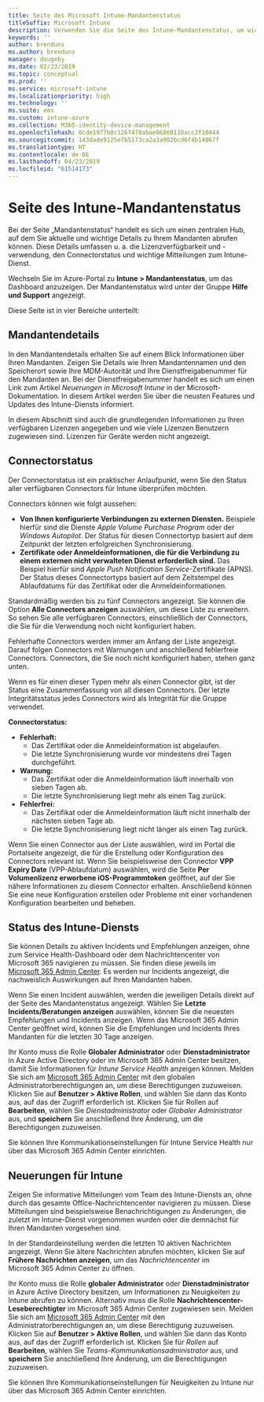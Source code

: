 ```yaml
---
title: Seite des Microsoft Intune-Mandantenstatus
titleSuffix: Microsoft Intune
description: Verwenden Sie die Seite des Intune-Mandantenstatus, um wichtige Mandantendetails anzuzeigen, ohne das Intune-Portal verlassen zu müssen.
keywords: ''
author: brenduns
ms.author: brenduns
manager: dougeby
ms.date: 02/23/2019
ms.topic: conceptual
ms.prod: ''
ms.service: microsoft-intune
ms.localizationpriority: high
ms.technology: ''
ms.suite: ems
ms.custom: intune-azure
ms.collection: M365-identity-device-management
ms.openlocfilehash: 0cde1977b0c126f478abae06860110acc2f10444
ms.sourcegitcommit: 143dade9125e7b5173ca2a3a902bcd6f4b14067f
ms.translationtype: HT
ms.contentlocale: de-DE
ms.lasthandoff: 04/23/2019
ms.locfileid: "61514173"
---
```

# <a name="intune-tenant-status-page"></a>Seite des Intune-Mandantenstatus
Bei der Seite „Mandantenstatus“ handelt es sich um einen zentralen Hub, auf dem Sie aktuelle und wichtige Details zu Ihrem Mandanten abrufen können. Diese Details umfassen u. a. die Lizenzverfügbarkeit und -verwendung, den Connectorstatus und wichtige Mitteilungen zum Intune-Dienst.  

Wechseln Sie im Azure-Portal zu **Intune > Mandantenstatus**, um das Dashboard anzuzeigen.  Der Mandantenstatus wird unter der Gruppe **Hilfe und Support** angezeigt.  

Diese Seite ist in vier Bereiche unterteilt:

## <a name="tenant-details"></a>Mandantendetails
In den Mandantendetails erhalten Sie auf einem Blick Informationen über Ihren Mandanten. Zeigen Sie Details wie Ihren Mandantennamen und den Speicherort sowie Ihre MDM-Autorität und Ihre Dienstfreigabenummer für den Mandanten an. Bei der Dienstfreigabenummer handelt es sich um einen Link zum Artikel *Neuerungen in Microsoft Intune* in der Microsoft-Dokumentation. In diesem Artikel werden Sie über die neusten Features und Updates des Intune-Diensts informiert.  

In diesem Abschnitt sind auch die grundlegenden Informationen zu Ihren verfügbaren Lizenzen angegeben und wie viele Lizenzen Benutzern zugewiesen sind. Lizenzen für Geräte werden nicht angezeigt.

## <a name="connector-status"></a>Connectorstatus
Der Connectorstatus ist ein praktischer Anlaufpunkt, wenn Sie den Status aller verfügbaren Connectors für Intune überprüfen möchten.  

Connectors können wie folgt aussehen:
- **Von Ihnen konfigurierte Verbindungen zu externen Diensten.** Beispiele hierfür sind die Dienste *Apple Volume Purchase Program* oder der *Windows Autopilot*.  Der Status für diesen Connectortyp basiert auf dem Zeitpunkt der letzten erfolgreichen Synchronisierung.
- **Zertifikate oder Anmeldeinformationen, die für die Verbindung zu einem externen nicht verwalteten Dienst erforderlich sind.** Das Beispiel hierfür sind *Apple Push Notification Service*-Zertifikate (APNS). Der Status dieses Connectortyps basiert auf dem Zeitstempel des Ablaufdatums für das Zertifikat oder die Anmeldeinformationen.  

Standardmäßig werden bis zu fünf Connectors angezeigt. Sie können die Option **Alle Connectors anzeigen** auswählen, um diese Liste zu erweitern. So sehen Sie alle verfügbaren Connectors, einschließlich der Connectors, die Sie für die Verwendung noch nicht konfiguriert haben.  

Fehlerhafte Connectors werden immer am Anfang der Liste angezeigt. Darauf folgen Connectors mit Warnungen und anschließend fehlerfreie Connectors. Connectors, die Sie noch nicht konfiguriert haben, stehen ganz unten.

Wenn es für einen dieser Typen mehr als einen Connector gibt, ist der Status eine Zusammenfassung von all diesen Connectors. Der letzte Integritätsstatus jedes Connectors wird als Integrität für die Gruppe verwendet.  

**Connectorstatus:**
- **Fehlerhaft:**
    - Das Zertifikat oder die Anmeldeinformation ist abgelaufen.
    - Die letzte Synchronisierung wurde vor mindestens drei Tagen durchgeführt.
- **Warnung:**
    - Das Zertifikat oder die Anmeldeinformation läuft innerhalb von sieben Tagen ab.
    - Die letzte Synchronisierung liegt mehr als einen Tag zurück.
- **Fehlerfrei:**
    - Das Zertifikat oder die Anmeldeinformation läuft nicht innerhalb der nächsten sieben Tage ab.
    - Die letzte Synchronisierung liegt nicht länger als einen Tag zurück.  

Wenn Sie einen Connector aus der Liste auswählen, wird im Portal die Portalseite angezeigt, die für die Erstellung oder Konfiguration des Connectors relevant ist.  Wenn Sie beispielsweise den Connector **VPP Expiry Date** (VPP-Ablaufdatum) auswählen, wird die Seite **Per Volumenlizenz erworbene iOS-Programmtoken** geöffnet, auf der Sie nähere Informationen zu diesem Connector erhalten. Anschließend können Sie eine neue Konfiguration erstellen oder Probleme mit einer vorhandenen Konfiguration bearbeiten und beheben.  

## <a name="intune-service-health"></a>Status des Intune-Diensts  
Sie können Details zu aktiven Incidents und Empfehlungen anzeigen, ohne zum Service Health-Dashboard oder dem Nachrichtencenter von Microsoft 365 navigieren zu müssen. Sie finden diese jeweils im [Microsoft 365 Admin Center](https://admin.microsoft.com). Es werden nur Incidents angezeigt, die nachweislich Auswirkungen auf Ihren Mandanten haben.  

Wenn Sie einen Incident auswählen, werden die jeweiligen Details direkt auf der Seite des Mandantenstatus angezeigt. Wählen Sie **Letzte Incidents/Beratungen anzeigen** auswählen, können Sie die neuesten Empfehlungen und Incidents anzeigen. Wenn das Microsoft 365 Admin Center geöffnet wird, können Sie die Empfehlungen und Incidents Ihres Mandanten für die letzten 30 Tage anzeigen.  

Ihr Konto muss die Rolle **Globaler Administrator** oder **Dienstadministrator** in Azure Active Directory oder im Microsoft 365 Admin Center besitzen, damit Sie Informationen für *Intune Service Health* anzeigen können. Melden Sie sich am [Microsoft 365 Admin Center](https://admin.microsoft.com) mit den globalen Administratorberechtigungen an, um diese Berechtigungen zuzuweisen. Klicken Sie auf **Benutzer > Aktive Rollen**, und wählen Sie dann das Konto aus, auf das der Zugriff erforderlich ist. Klicken Sie für Rollen auf **Bearbeiten**, wählen Sie *Dienstadministrator* oder *Globaler Administrator* aus, und **speichern** Sie anschließend Ihre Änderung, um die Berechtigungen zuzuweisen.  

Sie können Ihre Kommunikationseinstellungen für Intune Service Health nur über das Microsoft 365 Admin Center einrichten.

## <a name="intune-news"></a>Neuerungen für Intune  
Zeigen Sie informative Mitteilungen vom Team des Intune-Diensts an, ohne durch das gesamte Office-Nachrichtencenter navigieren zu müssen. Diese Mitteilungen sind beispielsweise Benachrichtigungen zu Änderungen, die zuletzt im Intune-Dienst vorgenommen wurden oder die demnächst für Ihren Mandanten vorgesehen sind.  

In der Standardeinstellung werden die letzten 10 aktiven Nachrichten angezeigt. Wenn Sie ältere Nachrichten abrufen möchten, klicken Sie auf **Frühere Nachrichten anzeigen**, um das *Nachrichtencenter* im Microsoft 365 Admin Center zu öffnen.  

Ihr Konto muss die Rolle **globaler Administrator** oder **Dienstadministrator** in Azure Active Directory besitzen, um Informationen zu Neuigkeiten zu Intune abrufen zu können. Alternativ muss die Rolle **Nachrichtencenter-Leseberechtigter** im Microsoft 365 Admin Center zugewiesen sein.  Melden Sie sich am [Microsoft 365 Admin Center](https://admin.microsoft.com) mit den Administratorberechtigungen an, um diese Berechtigung zuzuweisen. Klicken Sie auf **Benutzer > Aktive Rollen**, und wählen Sie dann das Konto aus, auf das der Zugriff erforderlich ist. Klicken Sie für *Rollen* auf **Bearbeiten**, wählen Sie *Teams-Kommunikationsadministrator* aus, und **speichern** Sie anschließend Ihre Änderung, um die Berechtigungen zuzuweisen.  

Sie können Ihre Kommunikationseinstellungen für Neuigkeiten zu Intune nur über das Microsoft 365 Admin Center einrichten.
